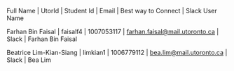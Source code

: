 Full Name         | UtorId   | Student Id | Email                          | Best way to Connect | Slack User Name

Farhan Bin Faisal | faisalf4 | 1007053117 | farhan.faisal@mail.utoronto.ca | Slack               | Farhan Bin Faisal

Beatrice Lim-Kian-Siang | limkian1 | 1006779112 | bea.lim@mail.utoronto.ca | Slack | Bea Lim
